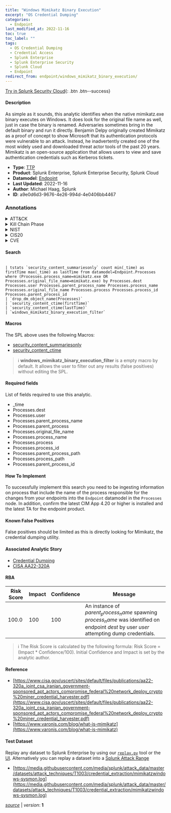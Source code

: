 ```yaml
---
title: "Windows Mimikatz Binary Execution"
excerpt: "OS Credential Dumping"
categories:
  - Endpoint
last_modified_at: 2022-11-16
toc: true
toc_label: ""
tags:
  - OS Credential Dumping
  - Credential Access
  - Splunk Enterprise
  - Splunk Enterprise Security
  - Splunk Cloud
  - Endpoint
redirect_from: endpoint/windows_mimikatz_binary_execution/
---
```




[Try in Splunk Security Cloud](https://www.splunk.com/en_us/cyber-security.html){: .btn .btn--success}

#### Description

As simple as it sounds, this analytic identifies when the native mimikatz.exe binary executes on Windows. It does look for the original file name as well, just in case the binary is renamed. Adversaries sometimes bring in the default binary and run it directly. Benjamin Delpy originally created Mimikatz as a proof of concept to show Microsoft that its authentication protocols were vulnerable to an attack. Instead, he inadvertently created one of the most widely used and downloaded threat actor tools of the past 20 years. Mimikatz is an open-source application that allows users to view and save authentication credentials such as Kerberos tickets.

- **Type**: [TTP](https://github.com/splunk/security_content/wiki/Detection-Analytic-Types)
- **Product**: Splunk Enterprise, Splunk Enterprise Security, Splunk Cloud
- **Datamodel**: [Endpoint](https://docs.splunk.com/Documentation/CIM/latest/User/Endpoint)
- **Last Updated**: 2022-11-16
- **Author**: Michael Haag, Splunk
- **ID**: a9e0d6d3-9676-4e26-994d-4e0406bb4467

### Annotations
<details>
  <summary>ATT&CK</summary>

<div markdown="1">

#### [ATT&CK](https://attack.mitre.org/)

| ID          | Technique   | Tactic         |
| ----------- | ----------- |--------------- |
| [T1003](https://attack.mitre.org/techniques/T1003/) | OS Credential Dumping | Credential Access |

</div>
</details>


<details>
  <summary>Kill Chain Phase</summary>

<div markdown="1">

* Exploitation


</div>
</details>


<details>
  <summary>NIST</summary>

<div markdown="1">

* DE.CM



</div>
</details>

<details>
  <summary>CIS20</summary>

<div markdown="1">

* CIS 3
* CIS 5
* CIS 16



</div>
</details>

<details>
  <summary>CVE</summary>

<div markdown="1">


</div>
</details>


#### Search

```

| tstats `security_content_summariesonly` count min(_time) as firstTime max(_time) as lastTime from datamodel=Endpoint.Processes where (Processes.process_name=mimikatz.exe OR Processes.original_file_name=mimikatz.exe) by Processes.dest Processes.user Processes.parent_process_name Processes.process_name Processes.original_file_name Processes.process Processes.process_id Processes.parent_process_id 
| `drop_dm_object_name(Processes)` 
| `security_content_ctime(firstTime)` 
| `security_content_ctime(lastTime)` 
| `windows_mimikatz_binary_execution_filter`
```

#### Macros
The SPL above uses the following Macros:
* [security_content_summariesonly](https://github.com/splunk/security_content/blob/develop/macros/security_content_summariesonly.yml)
* [security_content_ctime](https://github.com/splunk/security_content/blob/develop/macros/security_content_ctime.yml)

> :information_source:
> **windows_mimikatz_binary_execution_filter** is a empty macro by default. It allows the user to filter out any results (false positives) without editing the SPL.



#### Required fields
List of fields required to use this analytic.
* _time
* Processes.dest
* Processes.user
* Processes.parent_process_name
* Processes.parent_process
* Processes.original_file_name
* Processes.process_name
* Processes.process
* Processes.process_id
* Processes.parent_process_path
* Processes.process_path
* Processes.parent_process_id



#### How To Implement
To successfully implement this search you need to be ingesting information on process that include the name of the process responsible for the changes from your endpoints into the `Endpoint` datamodel in the `Processes` node. In addition, confirm the latest CIM App 4.20 or higher is installed and the latest TA for the endpoint product.
#### Known False Positives
False positives should be limited as this is directly looking for Mimikatz, the credential dumping utility.

#### Associated Analytic Story
* [Credential Dumping](/stories/credential_dumping)
* [CISA AA22-320A](/stories/cisa_aa22-320a)




#### RBA

| Risk Score  | Impact      | Confidence   | Message      |
| ----------- | ----------- |--------------|--------------|
| 100.0 | 100 | 100 | An instance of $parent_process_name$ spawning $process_name$ was identified on endpoint $dest$ by user $user$ attempting dump credentials. |


> :information_source:
> The Risk Score is calculated by the following formula: Risk Score = (Impact * Confidence/100). Initial Confidence and Impact is set by the analytic author.


#### Reference

* [https://www.cisa.gov/uscert/sites/default/files/publications/aa22-320a_joint_csa_iranian_government-sponsored_apt_actors_compromise_federal%20network_deploy_crypto%20miner_credential_harvester.pdf](https://www.cisa.gov/uscert/sites/default/files/publications/aa22-320a_joint_csa_iranian_government-sponsored_apt_actors_compromise_federal%20network_deploy_crypto%20miner_credential_harvester.pdf)
* [https://www.varonis.com/blog/what-is-mimikatz](https://www.varonis.com/blog/what-is-mimikatz)



#### Test Dataset
Replay any dataset to Splunk Enterprise by using our [`replay.py`](https://github.com/splunk/attack_data#using-replaypy) tool or the [UI](https://github.com/splunk/attack_data#using-ui).
Alternatively you can replay a dataset into a [Splunk Attack Range](https://github.com/splunk/attack_range#replay-dumps-into-attack-range-splunk-server)

* [https://media.githubusercontent.com/media/splunk/attack_data/master/datasets/attack_techniques/T1003/credential_extraction/mimikatzwindows-sysmon.log](https://media.githubusercontent.com/media/splunk/attack_data/master/datasets/attack_techniques/T1003/credential_extraction/mimikatzwindows-sysmon.log)



[*source*](https://github.com/splunk/security_content/tree/develop/detections/endpoint/windows_mimikatz_binary_execution.yml) \| *version*: **1**